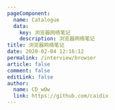 ```yaml
---
pageComponent:
  name: Catalogue
  data:
    key: 浏览器网络笔记
    description: 浏览器网络笔记
title: 浏览器网络笔记
date: 2020-02-04 12:16:12
permalink: /interview/browser
article: false
comment: false
editLink: false
author:
  name: CD_wOw
  link: https://github.com/caidix
---
```

